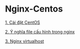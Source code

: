 # Nginx-Centos

[1. Cài đặt CentOS]()

[2. Ý nghĩa file cấu hình trong nginx]()

[3. Nginx virtualhost]()